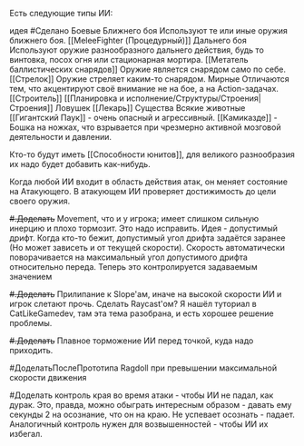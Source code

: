 Есть следующие типы ИИ:

идея #Сделано 
Боевые
	Ближнего боя
		Используют те или иные оружия ближнего боя.
		[[MeleeFighter (Процедурный)]]
	Дальнего боя
		Используют оружие разнообразного дальнего действия, будь то винтовка, посох огня или стационарная мортира.
		[[Метатель баллистических снарядов]]
			Оружие является снарядом само по себе.
		[[Стрелок]]
			Оружие стреляет каким-то снарядом.
Мирные
	Отличаются тем, что акцентируют своё внимание не на бое, а на Action-задачах.
	[[Строитель]]
		[[Планировка и исполнение/Структуры/Строения|Строения]]
		Ловушек
	[[Лекарь]]
Существа
	Всякие животные
	[[Гигантский Паук]] - очень опасный и агрессивный.
	[[Камиказде]] - Бошка на ножках, что взрывается при чрезмерно активной мозговой деятельности и давлении.

Кто-то будут иметь [[Способности юнитов]], для великого разнообразия их надо будет добавить как-нибудь.

Когда любой ИИ входит в область действия атак, он меняет состояние на Атакующего.
В атакующем ИИ проверяет достижимость до цели своего оружия.

~~#.Доделать~~ Movement, что и у игрока; имеет слишком сильную инерцию и плохо тормозит. Это надо исправить.
	Идея - допустимый дрифт. Когда кто-то бежит, допустимый угол дрифта задаётся заранее (Но может зависеть и от текущей скорости). Скорость автоматически поворачивается на максимальный угол допустимого дрифта относительно переда.
		Теперь это контролируется задаваемым значением

~~#.Доделать~~ Прилипание к Slope'ам, иначе на высокой скорости ИИ и игрок слетают прочь. Сделать Raycast'ом?
	Я нашёл туториал в CatLikeGamedev, там эта тема разобрана, и есть хорошее решение проблемы.

~~#.Доделать~~ Плавное торможение ИИ перед точкой, куда надо приходить.

#ДоделатьПослеПрототипа  Ragdoll при превышении максимальной скорости движения

#Доделать контроль края во время атаки - чтобы ИИ не падал, как дурак. Это, правда, можно обыграть интересным образом - давать ему секунды 2 на осознание, что он на краю. Не успевает осознать - падает. Аналогичный контроль нужен для возвышенностей - чтобы ИИ их избегал.